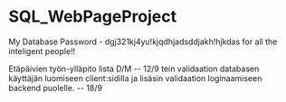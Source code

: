 # SQL_WebPageProject
My Database Password - dgj321kj4yu!kjqdhjadsddjakh!hjkdas
for all the inteligent people!!

Etäpäivien työn-ylläpito lista
    D/M
-- 12/9
tein validaation databasen käyttäjän luomiseen client:sidilla
ja lisäsin validaation loginaamiseen backend puolelle.
-- 18/9